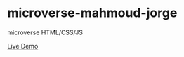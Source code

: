 # microverse-mahmoud-jorge
microverse HTML/CSS/JS

[Live Demo](https://devmahmoud.github.io/microverse-mahmoud-jorge/)
